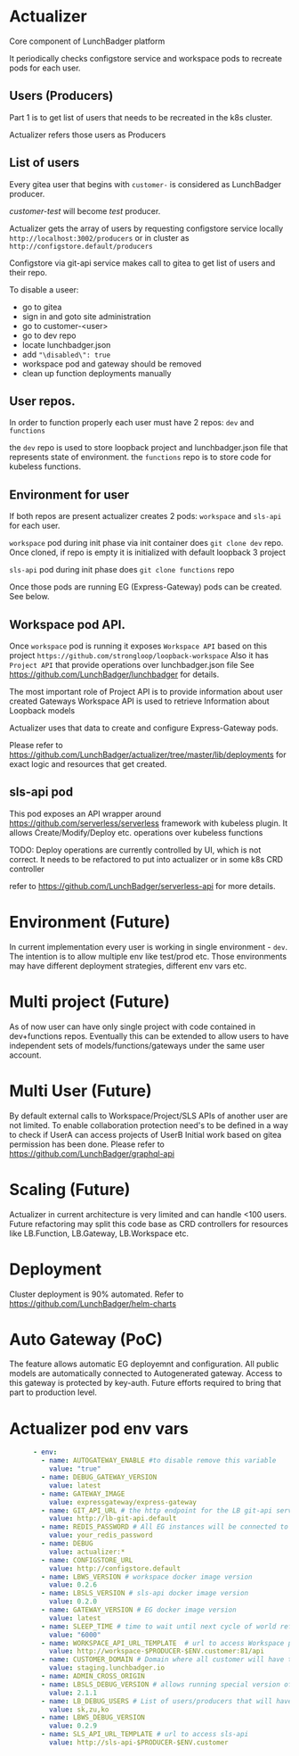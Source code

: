 # Actualizer

Core component of LunchBadger platform

It periodically checks configstore service and workspace pods to recreate pods for each user.

## Users (Producers)
Part 1 is to get list of users that needs to be recreated in the k8s cluster. 

Actualizer refers those users as Producers

## List of users
Every gitea user that begins with `customer-` is considered as LunchBadger producer.

*customer-test* will become *test* producer.

Actualizer gets the array of users by requesting configstore service 
locally `http://localhost:3002/producers` or in cluster as `http://configstore.default/producers` 


Configstore via git-api service makes call to gitea to get list of users and their repo.

To disable a useer:
- go to gitea
- sign in and goto site administration
- go to customer-\<user\>
- go to dev repo
- locate lunchbadger.json
- add `"\disabled\": true`
- workspace pod and gateway should be removed
- clean up function deployments manually

## User repos.
In order to function properly each user must have 2 repos: `dev` and `functions`

the `dev` repo is used to store loopback project and lunchbadger.json file that represents state of environment. 
the `functions` repo is to store code for kubeless functions.

## Environment for user
If both repos are present actualizer creates 2 pods: `workspace` and `sls-api` for each user.

`workspace` pod during init phase via init container does `git clone dev` repo. 
Once cloned, if repo is empty it is initialized with default loopback 3 project 

`sls-api` pod during init phase does `git clone functions` repo

Once those pods are running EG (Express-Gateway) pods can be created. See below. 

## Workspace pod API.
Once `workspace` pod is running it exposes `Workspace API` based on this project `https://github.com/strongloop/loopback-workspace`
Also it has `Project API` that provide operations over lunchbadger.json file 
See https://github.com/LunchBadger/lunchbadger for details. 

The most important role of Project API is to provide information about user created Gateways
Workspace API is used to retrieve Information about Loopback models

Actualizer uses that data to create and configure Express-Gateway pods. 

Please refer to https://github.com/LunchBadger/actualizer/tree/master/lib/deployments for exact logic and resources that get created.

## sls-api pod
This pod exposes an API wrapper around https://github.com/serverless/serverless framework with kubeless plugin. 
It allows Create/Modify/Deploy etc. operations over kubeless functions

TODO: Deploy operations are currently controlled by UI, which is not correct. It needs to be refactored to put into actualizer or in some k8s CRD controller

refer to https://github.com/LunchBadger/serverless-api for more details.

# Environment (Future)
In current implementation every user is working in single environment - `dev`. The intention is to allow multiple env like test/prod etc. Those environments may have different deployment strategies, different env vars etc. 

# Multi project (Future)
As of now user can have only single project with code contained in dev+functions repos. Eventually this can be extended to allow users to have independent sets of models/functions/gateways under the same user account.

# Multi User (Future)
By default external calls to Workspace/Project/SLS APIs of another user are not limited. 
To enable collaboration protection need's to be defined in a way to check if UserA can access projects of UserB
Initial work based on gitea permission has been done. Please refer to https://github.com/LunchBadger/graphql-api 

# Scaling (Future)
Actualizer in current architecture is very limited and can handle <100 users. 
Future refactoring may split this code base as CRD controllers for resources like LB.Function, LB.Gateway, LB.Workspace etc.

# Deployment
Cluster deployment is 90% automated. Refer to https://github.com/LunchBadger/helm-charts 

# Auto Gateway (PoC)
The feature allows automatic EG deployemnt and configuration. 
All public models are automatically connected to Autogenerated gateway. Access to this gateway is protected by key-auth.
Future efforts required to bring that part to production level.

# Actualizer pod env vars
```yaml
      - env:
        - name: AUTOGATEWAY_ENABLE #to disable remove this variable
          value: "true"
        - name: DEBUG_GATEWAY_VERSION
          value: latest
        - name: GATEWAY_IMAGE
          value: expressgateway/express-gateway
        - name: GIT_API_URL # the http endpoint for the LB git-api service name 
          value: http://lb-git-api.default
        - name: REDIS_PASSWORD # All EG instances will be connected to in cluster redis database with this pass 
          value: your_redis_password
        - name: DEBUG
          value: actualizer:*
        - name: CONFIGSTORE_URL
          value: http://configstore.default
        - name: LBWS_VERSION # workspace docker image version
          value: 0.2.6
        - name: LBSLS_VERSION # sls-api docker image version
          value: 0.2.0
        - name: GATEWAY_VERSION # EG docker image version
          value: latest
        - name: SLEEP_TIME # time to wait until next cycle of world refresh
          value: "6000"
        - name: WORKSPACE_API_URL_TEMPLATE  # url to access Workspace pod
          value: http://workspace-$PRODUCER-$ENV.customer:81/api
        - name: CUSTOMER_DOMAIN # Domain where all customer will have their APIs exposed
          value: staging.lunchbadger.io
        - name: ADMIN_CROSS_ORIGIN
        - name: LBSLS_DEBUG_VERSION # allows running special version of SLS for DEBUG_USERS
          value: 2.1.1
        - name: LB_DEBUG_USERS # List of users/producers that will have special version of SLS\Workspace deployed
          value: sk,zu,ko
        - name: LBWS_DEBUG_VERSION
          value: 0.2.9
        - name: SLS_API_URL_TEMPLATE # url to access sls-api 
          value: http://sls-api-$PRODUCER-$ENV.customer
```

